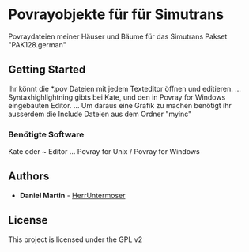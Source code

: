 # Povrayobjekte für für Simutrans

Povraydateien meiner Häuser und Bäume für das Simutrans Pakset "PAK128.german"

## Getting Started
Ihr könnt die *.pov Dateien mit jedem Texteditor öffnen und editieren.
...
Syntaxhighlightning gibts bei Kate, und den in Povray for Windows eingebauten Editor.
...
Um daraus eine Grafik zu machen benötigt ihr ausserdem die Include Dateien aus dem Ordner "myinc"

### Benötigte Software

Kate oder ~ Editor
...
Povray for Unix / Povray for Windows

## Authors

* **Daniel Martin** - [HerrUntermoser](https://github.com/HerrUntermoser)

## License

This project is licensed under the GPL v2

